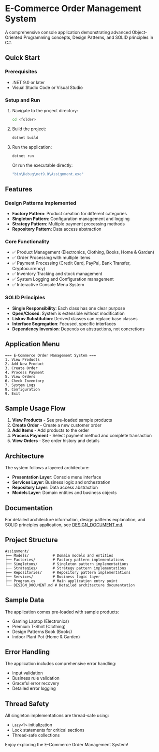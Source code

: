 # E-Commerce Order Management System

A comprehensive console application demonstrating advanced Object-Oriented Programming concepts, Design Patterns, and SOLID principles in C#.

## Quick Start

### Prerequisites
- .NET 9.0 or later
- Visual Studio Code or Visual Studio

### Setup and Run
1. Navigate to the project directory:
   ```bash
   cd <folder>
   ```

2. Build the project:
   ```bash
   dotnet build
   ```

3. Run the application:
   ```bash
   dotnet run
   ```
   
   Or run the executable directly:
   ```bash
   "bin\Debug\net9.0\Assignment.exe"
   ```

## Features

### Design Patterns Implemented
- **Factory Pattern**: Product creation for different categories
- **Singleton Pattern**: Configuration management and logging
- **Strategy Pattern**: Multiple payment processing methods
- **Repository Pattern**: Data access abstraction

### Core Functionality
- ✅ Product Management (Electronics, Clothing, Books, Home & Garden)
- ✅ Order Processing with multiple items
- ✅ Payment Processing (Credit Card, PayPal, Bank Transfer, Cryptocurrency)
- ✅ Inventory Tracking and stock management
- ✅ System Logging and Configuration management
- ✅ Interactive Console Menu System

### SOLID Principles
- **Single Responsibility**: Each class has one clear purpose
- **Open/Closed**: System is extensible without modification
- **Liskov Substitution**: Derived classes can replace base classes
- **Interface Segregation**: Focused, specific interfaces
- **Dependency Inversion**: Depends on abstractions, not concretions

## Application Menu

```
=== E-Commerce Order Management System ===
1. View Products
2. Add New Product
3. Create Order
4. Process Payment
5. View Orders
6. Check Inventory
7. System Logs
8. Configuration
9. Exit
```

## Sample Usage Flow

1. **View Products** - See pre-loaded sample products
2. **Create Order** - Create a new customer order
3. **Add Items** - Add products to the order
4. **Process Payment** - Select payment method and complete transaction
5. **View Orders** - See order history and details

## Architecture

The system follows a layered architecture:
- **Presentation Layer**: Console menu interface
- **Services Layer**: Business logic and orchestration
- **Repository Layer**: Data access abstraction
- **Models Layer**: Domain entities and business objects

## Documentation

For detailed architecture information, design patterns explanation, and SOLID principles application, see [DESIGN_DOCUMENT.md](DESIGN_DOCUMENT.md).

## Project Structure

```
Assignment/
├── Models/           # Domain models and entities
├── Factories/        # Factory pattern implementations
├── Singletons/       # Singleton pattern implementations
├── Strategies/       # Strategy pattern implementations
├── Repositories/     # Repository pattern implementations
├── Services/         # Business logic layer
├── Program.cs        # Main application entry point
└── DESIGN_DOCUMENT.md # Detailed architecture documentation
```

## Sample Data

The application comes pre-loaded with sample products:
- Gaming Laptop (Electronics)
- Premium T-Shirt (Clothing)
- Design Patterns Book (Books)
- Indoor Plant Pot (Home & Garden)

## Error Handling

The application includes comprehensive error handling:
- Input validation
- Business rule validation
- Graceful error recovery
- Detailed error logging

## Thread Safety

All singleton implementations are thread-safe using:
- `Lazy<T>` initialization
- Lock statements for critical sections
- Thread-safe collections

Enjoy exploring the E-Commerce Order Management System!
